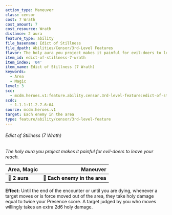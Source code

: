 ```yaml
---
action_type: Maneuver
class: censor
cost: 7 Wrath
cost_amount: 7
cost_resource: Wrath
distance: 2 aura
feature_type: ability
file_basename: Edict of Stillness
file_dpath: Abilities/Censor/3rd-Level Features
flavor: The holy aura you project makes it painful for evil-doers to leave your reach.
item_id: edict-of-stillness-7-wrath
item_index: '04'
item_name: Edict of Stillness (7 Wrath)
keywords:
  - Area
  - Magic
level: 3
scc:
  - mcdm.heroes.v1:feature.ability.censor.3rd-level-feature:edict-of-stillness-7-wrath
scdc:
  - 1.1.1:11.2.7.6:04
source: mcdm.heroes.v1
target: Each enemy in the area
type: feature/ability/censor/3rd-level-feature
---
```


###### Edict of Stillness (7 Wrath)

*The holy aura you project makes it painful for evil-doers to leave your reach.*

| **Area, Magic** |                  **Maneuver** |
| --------------- | ----------------------------: |
| **📏 2 aura**   | **🎯 Each enemy in the area** |

**Effect:** Until the end of the encounter or until you are dying, whenever a target moves or is force moved out of the area, they take holy damage equal to twice your Presence score. A target judged by you who moves willingly takes an extra 2d6 holy damage.
